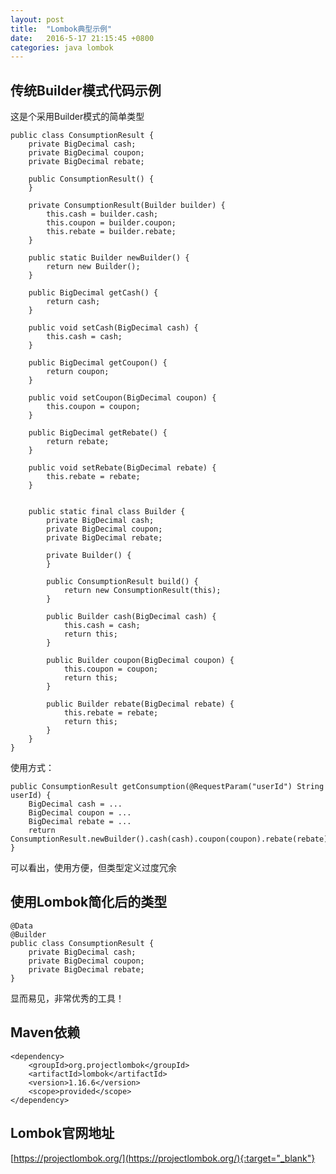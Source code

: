```yaml
---
layout: post
title:  "Lombok典型示例"
date:   2016-5-17 21:15:45 +0800
categories: java lombok
---
```


## 传统Builder模式代码示例

这是个采用Builder模式的简单类型

    public class ConsumptionResult {
        private BigDecimal cash;
        private BigDecimal coupon;
        private BigDecimal rebate;

        public ConsumptionResult() {
        }

        private ConsumptionResult(Builder builder) {
            this.cash = builder.cash;
            this.coupon = builder.coupon;
            this.rebate = builder.rebate;
        }

        public static Builder newBuilder() {
            return new Builder();
        }

        public BigDecimal getCash() {
            return cash;
        }

        public void setCash(BigDecimal cash) {
            this.cash = cash;
        }

        public BigDecimal getCoupon() {
            return coupon;
        }

        public void setCoupon(BigDecimal coupon) {
            this.coupon = coupon;
        }

        public BigDecimal getRebate() {
            return rebate;
        }

        public void setRebate(BigDecimal rebate) {
            this.rebate = rebate;
        }


        public static final class Builder {
            private BigDecimal cash;
            private BigDecimal coupon;
            private BigDecimal rebate;

            private Builder() {
            }

            public ConsumptionResult build() {
                return new ConsumptionResult(this);
            }

            public Builder cash(BigDecimal cash) {
                this.cash = cash;
                return this;
            }

            public Builder coupon(BigDecimal coupon) {
                this.coupon = coupon;
                return this;
            }

            public Builder rebate(BigDecimal rebate) {
                this.rebate = rebate;
                return this;
            }
        }
    }


使用方式：

    public ConsumptionResult getConsumption(@RequestParam("userId") String userId) {
        BigDecimal cash = ...
        BigDecimal coupon = ...
        BigDecimal rebate = ...
        return ConsumptionResult.newBuilder().cash(cash).coupon(coupon).rebate(rebate).build();
    }

可以看出，使用方便，但类型定义过度冗余

## 使用Lombok简化后的类型

    @Data
    @Builder
    public class ConsumptionResult {
        private BigDecimal cash;
        private BigDecimal coupon;
        private BigDecimal rebate;
    }

显而易见，非常优秀的工具！


## Maven依赖

    <dependency>
        <groupId>org.projectlombok</groupId>
        <artifactId>lombok</artifactId>
        <version>1.16.6</version>
        <scope>provided</scope>
    </dependency>

## Lombok官网地址

[https://projectlombok.org/](https://projectlombok.org/){:target="_blank"}